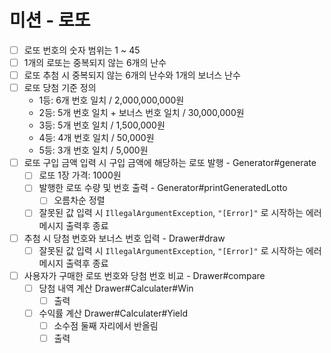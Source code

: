 # 미션 - 로또
- [ ] 로또 번호의 숫자 범위는 1 ~ 45
- [ ] 1개의 로또는 중복되지 않는 6개의 난수
- [ ] 로또 추첨 시 중복되지 않는 6개의 난수와 1개의 보너스 난수
- [ ] 로또 당첨 기준 정의
  - 1등: 6개 번호 일치 / 2,000,000,000원
  - 2등: 5개 번호 일치 + 보너스 번호 일치 / 30,000,000원 
  - 3등: 5개 번호 일치 / 1,500,000원 
  - 4등: 4개 번호 일치 / 50,000원 
  - 5등: 3개 번호 일치 / 5,000원
- [ ] 로또 구입 금액 입력 시 구입 금액에 해당하는 로또 발행 - Generator#generate
  - [ ] 로또 1장 가격:  1000원
  - [ ] 발행한 로또 수량 및 번호 출력 - Generator#printGeneratedLotto
    - [ ] 오름차순 정렬
  - [ ] 잘못된 값 입력 시 ```IllegalArgumentException```, ```"[Error]"``` 로 시작하는 에러메시지 출력후 종료
- [ ] 추첨 시 당첨 번호와 보너스 번호 입력 - Drawer#draw
  - [ ] 잘못된 값 입력 시 ```IllegalArgumentException```, ```"[Error]"``` 로 시작하는 에러메시지 출력후 종료
- [ ] 사용자가 구매한 로또 번호와 당첨 번호 비교 - Drawer#compare
  - [ ] 당첨 내역 계산 Drawer#Calculater#Win
    - [ ] 출력
  - [ ] 수익률 계산 Drawer#Calculater#Yield
    - [ ] 소수점 둘째 자리에서 반올림
    - [ ] 출력